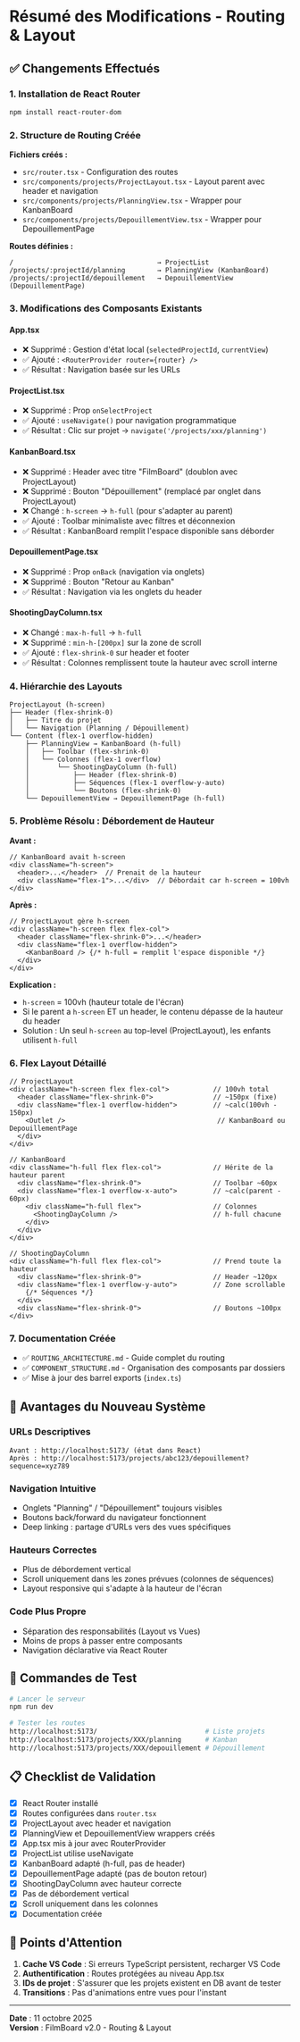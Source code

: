 # Résumé des Modifications - Routing & Layout

## ✅ Changements Effectués

### 1. **Installation de React Router**
```bash
npm install react-router-dom
```

### 2. **Structure de Routing Créée**

**Fichiers créés :**
- `src/router.tsx` - Configuration des routes
- `src/components/projects/ProjectLayout.tsx` - Layout parent avec header et navigation
- `src/components/projects/PlanningView.tsx` - Wrapper pour KanbanBoard
- `src/components/projects/DepouillementView.tsx` - Wrapper pour DepouillementPage

**Routes définies :**
```
/                                    → ProjectList
/projects/:projectId/planning        → PlanningView (KanbanBoard)
/projects/:projectId/depouillement   → DepouillementView (DepouillementPage)
```

### 3. **Modifications des Composants Existants**

#### **App.tsx**
- ❌ Supprimé : Gestion d'état local (`selectedProjectId`, `currentView`)
- ✅ Ajouté : `<RouterProvider router={router} />`
- ✅ Résultat : Navigation basée sur les URLs

#### **ProjectList.tsx**
- ❌ Supprimé : Prop `onSelectProject`
- ✅ Ajouté : `useNavigate()` pour navigation programmatique
- ✅ Résultat : Clic sur projet → `navigate('/projects/xxx/planning')`

#### **KanbanBoard.tsx**
- ❌ Supprimé : Header avec titre "FilmBoard" (doublon avec ProjectLayout)
- ❌ Supprimé : Bouton "Dépouillement" (remplacé par onglet dans ProjectLayout)
- ❌ Changé : `h-screen` → `h-full` (pour s'adapter au parent)
- ✅ Ajouté : Toolbar minimaliste avec filtres et déconnexion
- ✅ Résultat : KanbanBoard remplit l'espace disponible sans déborder

#### **DepouillementPage.tsx**
- ❌ Supprimé : Prop `onBack` (navigation via onglets)
- ❌ Supprimé : Bouton "Retour au Kanban"
- ✅ Résultat : Navigation via les onglets du header

#### **ShootingDayColumn.tsx**
- ❌ Changé : `max-h-full` → `h-full`
- ❌ Supprimé : `min-h-[200px]` sur la zone de scroll
- ✅ Ajouté : `flex-shrink-0` sur header et footer
- ✅ Résultat : Colonnes remplissent toute la hauteur avec scroll interne

### 4. **Hiérarchie des Layouts**

```
ProjectLayout (h-screen)
├── Header (flex-shrink-0)
│   ├── Titre du projet
│   └── Navigation (Planning / Dépouillement)
└── Content (flex-1 overflow-hidden)
    ├── PlanningView → KanbanBoard (h-full)
    │   ├── Toolbar (flex-shrink-0)
    │   └── Colonnes (flex-1 overflow)
    │       └── ShootingDayColumn (h-full)
    │           ├── Header (flex-shrink-0)
    │           ├── Séquences (flex-1 overflow-y-auto)
    │           └── Boutons (flex-shrink-0)
    └── DepouillementView → DepouillementPage (h-full)
```

### 5. **Problème Résolu : Débordement de Hauteur**

**Avant :**
```tsx
// KanbanBoard avait h-screen
<div className="h-screen">
  <header>...</header>  // Prenait de la hauteur
  <div className="flex-1">...</div>  // Débordait car h-screen = 100vh
</div>
```

**Après :**
```tsx
// ProjectLayout gère h-screen
<div className="h-screen flex flex-col">
  <header className="flex-shrink-0">...</header>
  <div className="flex-1 overflow-hidden">
    <KanbanBoard /> {/* h-full = remplit l'espace disponible */}
  </div>
</div>
```

**Explication :**
- `h-screen` = 100vh (hauteur totale de l'écran)
- Si le parent a `h-screen` ET un header, le contenu dépasse de la hauteur du header
- Solution : Un seul `h-screen` au top-level (ProjectLayout), les enfants utilisent `h-full`

### 6. **Flex Layout Détaillé**

```tsx
// ProjectLayout
<div className="h-screen flex flex-col">           // 100vh total
  <header className="flex-shrink-0">               // ~150px (fixe)
  <div className="flex-1 overflow-hidden">         // ~calc(100vh - 150px)
    <Outlet />                                      // KanbanBoard ou DepouillementPage
  </div>
</div>

// KanbanBoard
<div className="h-full flex flex-col">             // Hérite de la hauteur parent
  <div className="flex-shrink-0">                  // Toolbar ~60px
  <div className="flex-1 overflow-x-auto">         // ~calc(parent - 60px)
    <div className="h-full flex">                  // Colonnes
      <ShootingDayColumn />                        // h-full chacune
    </div>
  </div>
</div>

// ShootingDayColumn
<div className="h-full flex flex-col">             // Prend toute la hauteur
  <div className="flex-shrink-0">                  // Header ~120px
  <div className="flex-1 overflow-y-auto">         // Zone scrollable
    {/* Séquences */}
  </div>
  <div className="flex-shrink-0">                  // Boutons ~100px
</div>
```

### 7. **Documentation Créée**

- ✅ `ROUTING_ARCHITECTURE.md` - Guide complet du routing
- ✅ `COMPONENT_STRUCTURE.md` - Organisation des composants par dossiers
- ✅ Mise à jour des barrel exports (`index.ts`)

## 🎯 Avantages du Nouveau Système

### URLs Descriptives
```
Avant : http://localhost:5173/ (état dans React)
Après : http://localhost:5173/projects/abc123/depouillement?sequence=xyz789
```

### Navigation Intuitive
- Onglets "Planning" / "Dépouillement" toujours visibles
- Boutons back/forward du navigateur fonctionnent
- Deep linking : partage d'URLs vers des vues spécifiques

### Hauteurs Correctes
- Plus de débordement vertical
- Scroll uniquement dans les zones prévues (colonnes de séquences)
- Layout responsive qui s'adapte à la hauteur de l'écran

### Code Plus Propre
- Séparation des responsabilités (Layout vs Vues)
- Moins de props à passer entre composants
- Navigation déclarative via React Router

## 🔧 Commandes de Test

```bash
# Lancer le serveur
npm run dev

# Tester les routes
http://localhost:5173/                           # Liste projets
http://localhost:5173/projects/XXX/planning      # Kanban
http://localhost:5173/projects/XXX/depouillement # Dépouillement
```

## 📋 Checklist de Validation

- [x] React Router installé
- [x] Routes configurées dans `router.tsx`
- [x] ProjectLayout avec header et navigation
- [x] PlanningView et DepouillementView wrappers créés
- [x] App.tsx mis à jour avec RouterProvider
- [x] ProjectList utilise useNavigate
- [x] KanbanBoard adapté (h-full, pas de header)
- [x] DepouillementPage adapté (pas de bouton retour)
- [x] ShootingDayColumn avec hauteur correcte
- [x] Pas de débordement vertical
- [x] Scroll uniquement dans les colonnes
- [x] Documentation créée

## 🐛 Points d'Attention

1. **Cache VS Code** : Si erreurs TypeScript persistent, recharger VS Code
2. **Authentification** : Routes protégées au niveau App.tsx
3. **IDs de projet** : S'assurer que les projets existent en DB avant de tester
4. **Transitions** : Pas d'animations entre vues pour l'instant

---

**Date** : 11 octobre 2025  
**Version** : FilmBoard v2.0 - Routing & Layout
